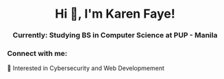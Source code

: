 <h1 align="center">Hi 👋, I'm Karen Faye!</h1>
<h3 align="center">Currently: Studying BS in Computer Science at PUP - Manila</h3>

<h3 align="left">Connect with me:</h3>
<p align="left">
</p>

🔎 Interested in Cybersecurity and Web Developmement


<!---
krenfmnrag/krenfmnrag is a ✨ special ✨ repository because its `README.md` (this file) appears on your GitHub profile.
You can click the Preview link to take a look at your changes.
--->

